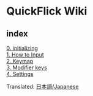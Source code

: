 <!DOCTYPE html>
<html>
<head>
    <meta charset="UTF-8">
    <meta name="viewport" content="width=device-width, initial-scale=1">
    <link rel="stylesheet" href="file:///github-markdown.css" ref="stylesheet" type="text/css">
    <style>
        .markdown-body {
            box-sizing: border-box;
            margin: 0 auto;
            padding: 15px;
        }
    </style>
</head>
<body>
<h1>QuickFlick Wiki</h1>
<h2>index</h2>
<p><a href="file:///android-asset/initializing.md">0. initializing</a><br />
<a href="file:///android-asset/How-to-Input.md">1. How to Input</a><br />
<a href="file:///android-asset/Keymap.md">2. Keymap</a><br />
<a href="file:///android-asset/Modifier-keys.md">3. Modifier keys</a><br />
<a href="file:///android-asset/Settings.md">4. Settings</a></p>
<p>Translated:
    <a href="file:///android-asset/japanese.md">日本語/Japanese</a></p>
</body>
</html>
